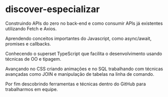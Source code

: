 # discover-especializar
Construindo APIs do zero no back-end e como consumir APIs já existentes utilizando Fetch e Axios. 

Aprendendo conceitos importantes do Javascript, como async/await, promises e callbacks.

Conhecendo o superset TypeScript que facilita o desenvolvimento usando técnicas de OO e tipagem. 

Avançando no CSS criando animações e no SQL trabalhando com técnicas avançadas como JOIN e manipulação de tabelas na linha de comando.

Por fim descobrindo ferramentas e técnicas dentro do GitHub para trabalharmos em equipe.
